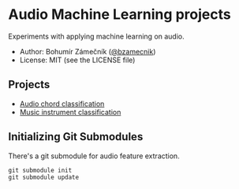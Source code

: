 # Audio Machine Learning projects

Experiments with applying machine learning on audio.

- Author: Bohumír Zámečník ([@bzamecnik](http://twitter.com/bzamecnik))
- License: MIT (see the LICENSE file)

## Projects

- [Audio chord classification](chord-recognition/)
- [Music instrument classification](instrument-classification/)

## Initializing Git Submodules

There's a git submodule for audio feature extraction.

```
git submodule init
git submodule update
```
